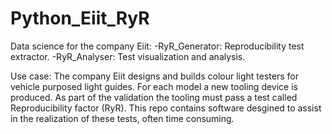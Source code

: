 # Python_Eiit_RyR

Data science for the company Eiit:
-RyR_Generator: Reproducibility test extractor.
-RyR_Analyser: Test visualization and analysis. 

Use case: The company Eiit designs and builds colour light testers for vehicle purposed light guides. For each model a new tooling device is produced. As part of the validation the tooling must pass a test called Reproducibility factor (RyR). This repo contains software desgined to assist in the realization of these tests, often time consuming.
